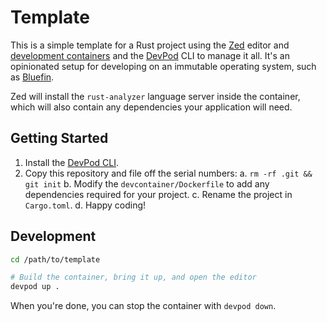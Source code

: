 # Template

This is a simple template for a Rust project using the [Zed](https://zed.dev/) editor and [development containers](https://containers.dev/) and the [DevPod](https://devpod.sh/) CLI to manage it all. It's an opinionated setup for developing on an immutable operating system, such as [Bluefin](https://projectbluefin.io/).

Zed will install the `rust-analyzer` language server inside the container, which will also contain any dependencies your application will need.

## Getting Started

1. Install the [DevPod CLI](https://devpod.sh/docs/getting-started/install#install-devpod-cli).
2. Copy this repository and file off the serial numbers:
  a. `rm -rf .git && git init`
  b. Modify the `devcontainer/Dockerfile` to add any dependencies required for your project.
  c. Rename the project in `Cargo.toml`.
  d. Happy coding!

## Development

```bash
cd /path/to/template

# Build the container, bring it up, and open the editor
devpod up .
```

When you're done, you can stop the container with `devpod down`.
